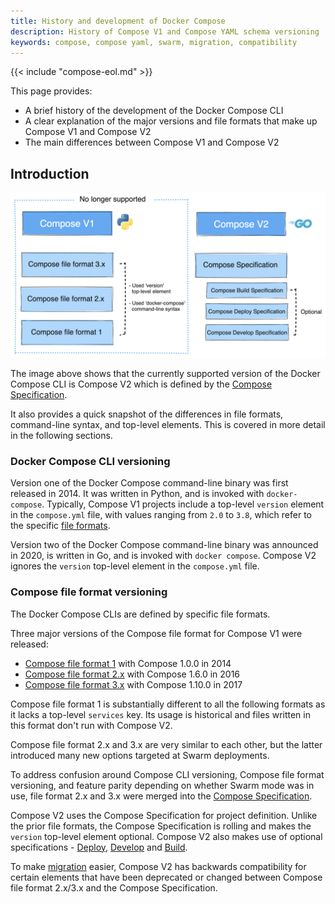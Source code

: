 ```yaml
---
title: History and development of Docker Compose
description: History of Compose V1 and Compose YAML schema versioning
keywords: compose, compose yaml, swarm, migration, compatibility
---
```


{{< include "compose-eol.md" >}}

This page provides:
 - A brief history of the development of the Docker Compose CLI
 - A clear explanation of the major versions and file formats that make up Compose V1 and Compose V2
 - The main differences between Compose V1 and Compose V2 

## Introduction

![Image showing the main differences between Compose V1 and Compose V2](images/v1-versus-v2.png)

The image above shows that the currently supported version of the Docker Compose CLI is Compose V2 which is defined by the [Compose Specification](https://github.com/compose-spec/compose-spec).

It also provides a quick snapshot of the differences in file formats, command-line syntax, and top-level elements. This is covered in more detail in the following sections.

### Docker Compose CLI versioning

Version one of the Docker Compose command-line binary was first released in 2014. It was written in Python, and is invoked with `docker-compose`.
Typically, Compose V1 projects include a top-level `version` element in the `compose.yml` file, with values ranging from `2.0` to `3.8`, which refer to the specific [file formats](#compose-file-format-versioning).

Version two of the Docker Compose command-line binary was announced in 2020, is written in Go, and is invoked with `docker compose`.
Compose V2 ignores the `version` top-level element in the `compose.yml` file. 

### Compose file format versioning

The Docker Compose CLIs are defined by specific file formats. 

Three major versions of the Compose file format for Compose V1 were released:
- [Compose file format 1](./compose-file/compose-versioning.md##version-1-to-2x) with Compose 1.0.0 in 2014
- [Compose file format 2.x](./compose-file/compose-file-v2.md) with Compose 1.6.0 in 2016
- [Compose file format 3.x](./compose-file/compose-file-v3.md) with Compose 1.10.0 in 2017

Compose file format 1 is substantially different to all the following formats as it lacks a top-level `services` key.
Its usage is historical and files written in this format don't run with Compose V2.

Compose file format 2.x and 3.x are very similar to each other, but the latter introduced many new options targeted at Swarm deployments.

To address confusion around Compose CLI versioning, Compose file format versioning, and feature parity depending on whether Swarm mode was in use, file format 2.x and 3.x were merged into the [Compose Specification](compose-file/_index.md). 

Compose V2 uses the Compose Specification for project definition. Unlike the prior file formats, the Compose Specification is rolling and makes the `version` top-level element optional. Compose V2 also makes use of optional specifications - [Deploy](compose-file/build.md), [Develop](compose-file/develop.md) and [Build](compose-file/deploy.md).

To make [migration](migrate.md) easier, Compose V2 has backwards compatibility for certain elements that have been deprecated or changed between Compose file format 2.x/3.x and the Compose Specification.
